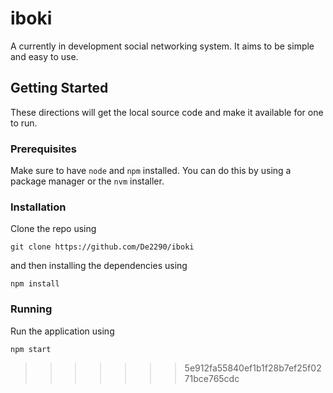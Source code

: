 # iboki

A currently in development social networking system. It aims to be simple and easy to use.

## Getting Started
These directions will get the local source code and make it available for one to run.

### Prerequisites

Make sure to have `node` and `npm` installed. You can do this by using a package manager or the `nvm` installer.

### Installation
Clone the repo using
```
git clone https://github.com/De2290/iboki
```
and then installing the dependencies using
```
npm install
```

### Running
Run the application using
```
npm start
```
>>>>>>> 5e912fa55840ef1b1f28b7ef25f0271bce765cdc
